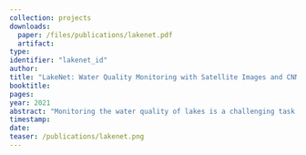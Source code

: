 ```yaml
---
collection: projects
downloads:
  paper: /files/publications/lakenet.pdf
  artifact:
type:
identifier: "lakenet_id"
author:
title: "LakeNet: Water Quality Monitoring with Satellite Images and CNNs"
booktitle:
pages:
year: 2021
abstract: "Monitoring the water quality of lakes is a challenging task that can provide significant benefits and insights to environmental conservationists, policy-makers and educators alike. While current methods utilize in-situ measurements to project water quality parameters, such methods are expensive and time consuming. This project proposes a Convolutional Neural Network regressor to predict various water quality metrics from multi-spectral images. Testing results show that this method far outperforms conventional methods of remotely estimating these metrics. In addition, the project provides a new dataset of Minnesota lakes used to train, test, and evaluate this network."
timestamp:
date:
teaser: /publications/lakenet.png
---
```

